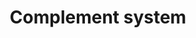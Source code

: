 ---
annotations:
- id: PW:0000502
  parent: regulatory pathway
  type: Pathway Ontology
  value: complement system pathway
authors:
- Elisa
- Adinasarapu
- Anwesha
- Khanspers
- Egonw
- MaintBot
- Fehrhart
- Mkutmon
- Wpblocked
- AlexanderPico
- Ariutta
- DeSl
- Eweitz
- Larsgw
- Sikeda
citedin:
- link: PMC8357963
  title: 'Looking for pathways related to COVID-19: confirmation of pathogenic mechanisms
    by SARS-CoV-2–host interactome (2021)'
- link: PMC8200404
  title: Assessing the Contribution of Relative Macrophage Frequencies to Subcutaneous
    Adipose Tissue (2021)
- link: PMC5085087
  title: Long Term Culture of the A549 Cancer Cell Line Promotes Multilamellar Body
    Formation and Differentiation towards an Alveolar Type II Pneumocyte Phenotype
    (2016)
- link: PMC9734099
  title: Acute and chronic blood serum proteome changes in patients with methanol
    poisoning (2022)
- link: PMC9607846
  title: 'Discovering Common Pathogenic Mechanisms of COVID-19 and Parkinson Disease:
    An Integrated Bioinformatics Analysis (2022)'
- link: 10.1016/j.compbiomed.2021.104243
  title: Construction and analysis of protein-protein interaction network of non-alcoholic
    fatty liver disease
- link: PMC10476796
  title: Demonstration of the impact of COVID-19 on metabolic associated fatty liver
    disease by bioinformatics and system biology approach (2023)
- link: PMC9785216
  title: Comparative RNA-Sequencing Analysis Reveals High Complexity and Heterogeneity
    of Transcriptomic and Immune Profiles in Hepatocellular Carcinoma Tumors of Viral
    (HBV, HCV) and Non-Viral Etiology (2022)
communities: []
description: 'The complement activation takes place through one or more of the well-established
  (alternative, classical or lectin) pathways consisting of plasma and membrane-bound
  proteins. All three pathways converge at the level of complement C3 ([doi:10.6072/H0.MP.A004235.01](https://doi.org/10.6072/H0.MP.A004235.01))
  and are controlled by regulators ([doi:10.1038/ni.1923](https://doi.org/10.1038/ni.1923)).
  Complement C3 belongs to the alpha-2-macroglobulin family of proteins, and consists
  of a alpha-chain and an beta-chain. Cleavage of C3 which can be initiated by one
  or more of the above three distinct pathways, into C3b [Proteolysis@23-667,749-1663]
  and C3a [Proteolysis@672-748] is an important step in the complement activation
  cascade. Classical and lectin pathways, when activated with recognition of pathogens
  (or immune complexes) use C3-convertase [C4b2a] to cleave complement C3 into C3a
  and C3b ([doi:10.1084/jem.125.2.359](https://doi.org/10.1084/jem.125.2.359)). However,
  in alternative pathway a small fraction of the C3 molecules are hydrolyzed to C3(H20)
  exposing new binding sites. This hydrated C3 [C3(H20)] recruits complement factor
  B [fB], which is then cleaved by complement factor D [fD] to result in formation
  of the minor form of C3-convertase [C3(H20)Bb] that cleaves C3 into C3a and C3b
  ([doi:10.1084/jem.154.3.856](https://doi.org/10.1084/jem.154.3.856)). Further, addition
  of C3b to C3 convertase [C3bBb or C4b2a] results in C5 convertase [C3bBb3b or C4b2a3b],
  that cleaves complement C5 to C5a and C5b, is the last enzymatic step of the complement
  activation cascade ([doi:10.1074/jbc.273.27.16828](https://www.ncbi.nlm.nih.gov/pubmed/?term=2387864)).
  During complement activation C5b interacts with complement C6, C7, C8 and C9 in
  a sequential and non-catalyzed manner to result in the formation of Terminal Complement
  Complex (TCC) ([doi:10.1074/jbc.M111.219766](https://doi.org/10.1074/jbc.M111.219766)).
  The entire network is considered as a simple recognition and elimination system
  of host-immune complexes and apoptotic and/or pathogens, and therefore promotes
  host immune homeostasis. The complement system is also involved in cross-talk with
  other processes related to coagulation, lipid metabolism and cancer. However, many
  pathogens counteract complement attack through a range of different mechanisms,
  such acquisition of host complement regulators to the surface of pathogen, or secretion
  of complement inactivation factors. In order to have a holistic view of the entire
  complement network, Dr. John D.Lambris group (University of Pennsylvania) developed
  the Complement Map Database (CMAP) which is a unique repository focused on documented
  molecular interactions described within the complement cascade and between complement
  and other biological systems. Information contained in [CMAP](http://www.complement.us/cmap/index.php)
  (see doi:[10.1093/bioinformatics/btt269](https://doi.org/10.1093/bioinformatics/btt269))
  is entirely based on published experimental data and is fully revised by experts
  in the field. Further, the [Signaling Gateway Molecule Pages](https://escholarship.org/uc/molecule_pages)
  (doi:[10.1093/bioinformatics/btr190](https://doi.org/10.1093/bioinformatics/btr190]))
  has published a curated data on each protein involved in human complement activation
  pathways (refs. [Dinasarapu et al](https://doi.org/10.6072/H0.MP.A004235.01), [Chandrasekhar
  et al](https://doi.org/10.6072/H0.MP.A004228.01), [Dinasarapu et al](https://doi.org/10.6072/H0.MP.A004276.01),
  [Dinasarapu et al](https://doi.org/10.6072/H0.MP.A004256.01), [Chandrasekhar et
  al](https://doi.org/10.6072/H0.MP.A004240.01), [Chandrasekhar et al](https://doi.org/10.6072/H0.MP.A008392.01),
  [Chandrasekhar et al](https://doi.org/10.6072/H0.MP.A008391.01), [Chandrasekhar
  et al](https://doi.org/10.6072/H0.MP.A004274.01), [Chandrasekhar et al](https://doi.org/10.6072/H0.MP.A004275.01),
  [Chandrasekhar et al](https://doi.org/10.6072/H0.MP.A004266.01), [Chandrasekhar
  et al](https://doi.org/10.6072/H0.MP.A004267.01), [Dinasarapu et al](https://doi.org/10.6072/H0.MP.A004263.01),
  [Dinasarapu et al](https://doi.org/10.6072/H0.MP.A004234.01), [Min et al](https://doi.org/10.6072/H0.MP.A004258.01)). '
last-edited: 2025-03-19
ndex: 8af76961-8b65-11eb-9e72-0ac135e8bacf
organisms:
- Homo sapiens
redirect_from:
- /index.php/Pathway:WP2806
- /instance/WP2806
- /instance/WP2806_r138047
revision: r138047
schema-jsonld:
- '@context': https://schema.org/
  '@id': https://wikipathways.github.io/pathways/WP2806.html
  '@type': Dataset
  creator:
    '@type': Organization
    name: WikiPathways
  description: 'The complement activation takes place through one or more of the well-established
    (alternative, classical or lectin) pathways consisting of plasma and membrane-bound
    proteins. All three pathways converge at the level of complement C3 ([doi:10.6072/H0.MP.A004235.01](https://doi.org/10.6072/H0.MP.A004235.01))
    and are controlled by regulators ([doi:10.1038/ni.1923](https://doi.org/10.1038/ni.1923)).
    Complement C3 belongs to the alpha-2-macroglobulin family of proteins, and consists
    of a alpha-chain and an beta-chain. Cleavage of C3 which can be initiated by one
    or more of the above three distinct pathways, into C3b [Proteolysis@23-667,749-1663]
    and C3a [Proteolysis@672-748] is an important step in the complement activation
    cascade. Classical and lectin pathways, when activated with recognition of pathogens
    (or immune complexes) use C3-convertase [C4b2a] to cleave complement C3 into C3a
    and C3b ([doi:10.1084/jem.125.2.359](https://doi.org/10.1084/jem.125.2.359)).
    However, in alternative pathway a small fraction of the C3 molecules are hydrolyzed
    to C3(H20) exposing new binding sites. This hydrated C3 [C3(H20)] recruits complement
    factor B [fB], which is then cleaved by complement factor D [fD] to result in
    formation of the minor form of C3-convertase [C3(H20)Bb] that cleaves C3 into
    C3a and C3b ([doi:10.1084/jem.154.3.856](https://doi.org/10.1084/jem.154.3.856)).
    Further, addition of C3b to C3 convertase [C3bBb or C4b2a] results in C5 convertase
    [C3bBb3b or C4b2a3b], that cleaves complement C5 to C5a and C5b, is the last enzymatic
    step of the complement activation cascade ([doi:10.1074/jbc.273.27.16828](https://www.ncbi.nlm.nih.gov/pubmed/?term=2387864)).
    During complement activation C5b interacts with complement C6, C7, C8 and C9 in
    a sequential and non-catalyzed manner to result in the formation of Terminal Complement
    Complex (TCC) ([doi:10.1074/jbc.M111.219766](https://doi.org/10.1074/jbc.M111.219766)).
    The entire network is considered as a simple recognition and elimination system
    of host-immune complexes and apoptotic and/or pathogens, and therefore promotes
    host immune homeostasis. The complement system is also involved in cross-talk
    with other processes related to coagulation, lipid metabolism and cancer. However,
    many pathogens counteract complement attack through a range of different mechanisms,
    such acquisition of host complement regulators to the surface of pathogen, or
    secretion of complement inactivation factors. In order to have a holistic view
    of the entire complement network, Dr. John D.Lambris group (University of Pennsylvania)
    developed the Complement Map Database (CMAP) which is a unique repository focused
    on documented molecular interactions described within the complement cascade and
    between complement and other biological systems. Information contained in [CMAP](http://www.complement.us/cmap/index.php)
    (see doi:[10.1093/bioinformatics/btt269](https://doi.org/10.1093/bioinformatics/btt269))
    is entirely based on published experimental data and is fully revised by experts
    in the field. Further, the [Signaling Gateway Molecule Pages](https://escholarship.org/uc/molecule_pages)
    (doi:[10.1093/bioinformatics/btr190](https://doi.org/10.1093/bioinformatics/btr190]))
    has published a curated data on each protein involved in human complement activation
    pathways (refs. [Dinasarapu et al](https://doi.org/10.6072/H0.MP.A004235.01),
    [Chandrasekhar et al](https://doi.org/10.6072/H0.MP.A004228.01), [Dinasarapu et
    al](https://doi.org/10.6072/H0.MP.A004276.01), [Dinasarapu et al](https://doi.org/10.6072/H0.MP.A004256.01),
    [Chandrasekhar et al](https://doi.org/10.6072/H0.MP.A004240.01), [Chandrasekhar
    et al](https://doi.org/10.6072/H0.MP.A008392.01), [Chandrasekhar et al](https://doi.org/10.6072/H0.MP.A008391.01),
    [Chandrasekhar et al](https://doi.org/10.6072/H0.MP.A004274.01), [Chandrasekhar
    et al](https://doi.org/10.6072/H0.MP.A004275.01), [Chandrasekhar et al](https://doi.org/10.6072/H0.MP.A004266.01),
    [Chandrasekhar et al](https://doi.org/10.6072/H0.MP.A004267.01), [Dinasarapu et
    al](https://doi.org/10.6072/H0.MP.A004263.01), [Dinasarapu et al](https://doi.org/10.6072/H0.MP.A004234.01),
    [Min et al](https://doi.org/10.6072/H0.MP.A004258.01)). '
  keywords:
  - A2M
  - ADIPOQ
  - ADM
  - ALB
  - APOA1
  - ARRB2
  - C1INH
  - C1qRp
  - C1r
  - C1s
  - C2
  - C3
  - C3(H2O)
  - C3a
  - C3a-desArg
  - C3aR1
  - C3b
  - C3c
  - C3d
  - C3f
  - C4-A
  - C4BP
  - C4a
  - C4a-desArg
  - C4b
  - C5
  - C5L2
  - C5a
  - C5a-desArg
  - C5aR1
  - C5b
  - C6
  - C7
  - C8
  - C9
  - CD16a
  - CD19
  - CD23
  - CD40
  - CD59
  - CFB
  - CFD
  - CFH
  - CFHR1
  - CFHR4
  - CFI
  - CFP
  - CHIPS
  - CK
  - CLEC4M
  - 'CPB2 '
  - CPN
  - CR1
  - CR2
  - CRIg
  - CRP
  - CbpA
  - ClfA
  - ClfB
  - DAF
  - DCN
  - E-LDL
  - ELANE
  - Efb
  - Ehp
  - FCN1
  - FCN2
  - FGA
  - FGB
  - FGG
  - FKBP13
  - FN
  - FPR1
  - FX
  - FXIII
  - FXIIa
  - FXIa
  - FnBPA
  - FnBPB
  - GNA15
  - GNA1870
  - GNAI2
  - GNAI3
  - HIV-gp41
  - HS
  - HSV-gC
  - Heparin
  - IBSP
  - ICAM1
  - ICAM2
  - ITGA2
  - ITGA2B
  - ITGB3
  - KLKB1
  - LAMA5
  - LAMB1
  - LAMC1
  - LRP2
  - LTA
  - LfhA
  - MASP1
  - MAp19
  - MAp44
  - MBL2
  - MCP
  - OMCI
  - OPN
  - OmpK36
  - PKA
  - PKC
  - PLAUR
  - PLG
  - PTX3
  - PrP
  - Protein M
  - Protein-A
  - Protein-S
  - RPS19
  - RgpA
  - SAP
  - SCIN
  - SCP
  - SELE
  - SELL
  - SELP
  - SELPLG
  - SFTPA1
  - SFTPA2
  - SIC
  - SSL10
  - SSL11
  - SSL5
  - SSL7
  - Sbi
  - Sfb
  - Skp
  - StcE
  - THBS
  - TLR2
  - TXN
  - 'VCP '
  - VTN
  - WAS
  - beta-Glucan
  - cC1qR
  - fMLP
  - gC1qR
  - gp350
  - iC3b
  license: CC0
  name: Complement system
seo: CreativeWork
title: Complement system
wpid: WP2806
---